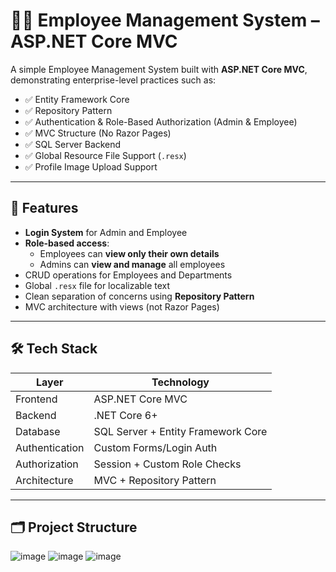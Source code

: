 # 🧑‍💼 Employee Management System – ASP.NET Core MVC

A simple Employee Management System built with **ASP.NET Core MVC**, demonstrating enterprise-level practices such as:

- ✅ Entity Framework Core
- ✅ Repository Pattern
- ✅ Authentication & Role-Based Authorization (Admin & Employee)
- ✅ MVC Structure (No Razor Pages)
- ✅ SQL Server Backend
- ✅ Global Resource File Support (`.resx`)
- ✅ Profile Image Upload Support

---

## 📌 Features

- **Login System** for Admin and Employee
- **Role-based access**:
  - Employees can **view only their own details**
  - Admins can **view and manage** all employees
- CRUD operations for Employees and Departments
- Global `.resx` file for localizable text
- Clean separation of concerns using **Repository Pattern**
- MVC architecture with views (not Razor Pages)

---

## 🛠️ Tech Stack

| Layer         | Technology                         |
|---------------|-------------------------------------|
| Frontend      | ASP.NET Core MVC                   |
| Backend       | .NET Core 6+                       |
| Database      | SQL Server + Entity Framework Core |
| Authentication| Custom Forms/Login Auth            |
| Authorization | Session + Custom Role Checks       |
| Architecture  | MVC + Repository Pattern           |

---

## 🗂️ Project Structure
![image](https://github.com/user-attachments/assets/c581e8ed-8fd4-4a70-a089-ea2fee71c845)
![image](https://github.com/user-attachments/assets/8f119105-54c0-4de9-815e-2536015fde26)
![image](https://github.com/user-attachments/assets/fb99186c-3c86-4c45-920d-9b7b05a7dd9d)
